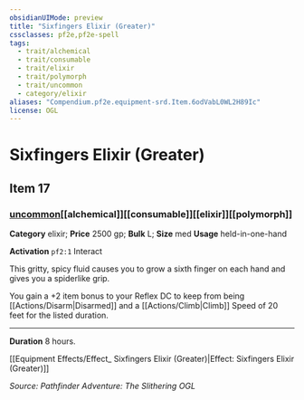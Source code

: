 ```yaml
---
obsidianUIMode: preview
title: "Sixfingers Elixir (Greater)"
cssclasses: pf2e,pf2e-spell
tags:
  - trait/alchemical
  - trait/consumable
  - trait/elixir
  - trait/polymorph
  - trait/uncommon
  - category/elixir
aliases: "Compendium.pf2e.equipment-srd.Item.6odVabL0WL2H89Ic"
license: OGL
---
```

# Sixfingers Elixir (Greater)
## Item 17
### [uncommon](uncommon.md "Uncommon Rarity Trait")[[alchemical]][[consumable]][[elixir]][[polymorph]]

**Category** elixir; 
**Price** 2500 gp; 
**Bulk** L; **Size** med
**Usage** held-in-one-hand

**Activation** `pf2:1` Interact

This gritty, spicy fluid causes you to grow a sixth finger on each hand and gives you a spiderlike grip.

You gain a +2 item bonus to your Reflex DC to keep from being [[Actions/Disarm|Disarmed]] and a [[Actions/Climb|Climb]] Speed of 20 feet for the listed duration.

* * *

**Duration** 8 hours.

[[Equipment Effects/Effect_ Sixfingers Elixir (Greater)|Effect: Sixfingers Elixir (Greater)]]

*Source: Pathfinder Adventure: The Slithering*
*OGL*